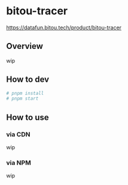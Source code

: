 # bitou-tracer

https://datafun.bitou.tech/product/bitou-tracer

## Overview

wip

## How to dev

```bash
# pnpm install
# pnpm start
```

## How to use

### via CDN

wip

### via NPM

wip
